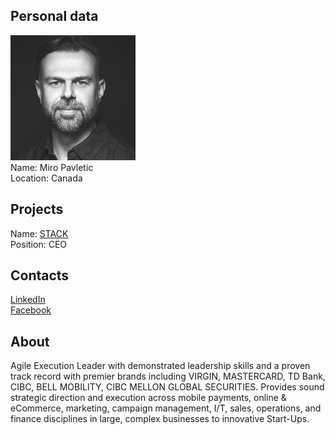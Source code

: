 ## Personal data
![miro pavletic photo](photo/miro_pavletic.jpg)  
Name:   Miro Pavletic  
Location: Canada  
## Projects 
Name: [STACK](../projects/stack.md)  
Position: CEO   
## Contacts
[LinkedIn](https://www.linkedin.com/in/miro-pavletic-bb83688/)      
[Facebook](https://www.facebook.com/miro.pavletic.7)
## About
Agile Execution Leader with demonstrated leadership skills and a proven track record with premier brands including VIRGIN, MASTERCARD, TD Bank, CIBC, BELL MOBILITY, CIBC MELLON GLOBAL SECURITIES. Provides sound strategic direction and execution across mobile payments, online & eCommerce, marketing, campaign management, I/T, sales, operations, and finance disciplines in large, complex businesses to innovative Start-Ups.
